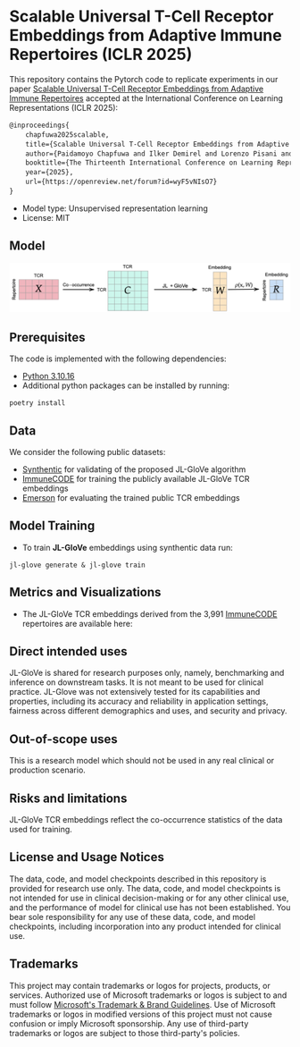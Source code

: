 <!-- # Project
- Developed by: Paidamoyo Chapfuwa , Ilker Demirel , Lorenzo Pisani, Javier Zazo, Elon Portugaly, 
H. Jabran Zahid, Julia Greissl
- Model type: Un-supervised representation learning
- License: MIT -->

# Scalable Universal T-Cell Receptor Embeddings from Adaptive Immune Repertoires (ICLR 2025)

This repository contains the Pytorch code to replicate experiments in our paper [Scalable Universal T-Cell Receptor Embeddings from Adaptive Immune Repertoires](https://openreview.net/pdf?id=wyF5vNIsO7) accepted at the International Conference on Learning Representations (ICLR 2025):

```latex
@inproceedings{
    chapfuwa2025scalable,
    title={Scalable Universal T-Cell Receptor Embeddings from Adaptive Immune Repertoires},
    author={Paidamoyo Chapfuwa and Ilker Demirel and Lorenzo Pisani and Javier Zazo and Elon Portugaly and H. Jabran Zahid and Julia Greissl},
    booktitle={The Thirteenth International Conference on Learning Representations},
    year={2025},
    url={https://openreview.net/forum?id=wyF5vNIsO7}
}
```

- Model type: Unsupervised representation learning
- License: MIT

## Model
![Model](docs/images/model_v2.png)

## Prerequisites

The code is implemented with the following dependencies:

- [Python  3.10.16](https://github.com/pyenv/pyenv)
- Additional python packages can be installed by running: 

```
poetry install
```

## Data
We consider the following public datasets:
- [Synthentic](src/jlglove/rep/_synthetic_data.py) for validating of the proposed JL-GloVe algorithm
- [ImmuneCODE](https://clients.adaptivebiotech.com/pub/covid-2020) for training the publicly available JL-GloVe TCR embeddings
- [Emerson](https://clients.adaptivebiotech.com/pub/emerson-2017-natgen) for evaluating the trained public TCR embeddings

## Model Training

* To train **JL-GloVe** embeddings using synthentic data run:

```
jl-glove generate & jl-glove train
```

## Metrics and Visualizations

* The JL-GloVe TCR embeddings derived from the 3,991 [ImmuneCODE](https://clients.adaptivebiotech.com/pub/covid-2020) repertoires are available here:

## Direct intended uses
JL-GloVe is shared for research purposes only, namely, benchmarking and inference on downstream
tasks. It is not meant to be used for clinical practice. JL-Glove was not extensively tested for
its capabilities and properties, including its accuracy and reliability in application settings,
fairness across different demographics and uses, and security and privacy.

## Out-of-scope uses
This is a research model which should not be used in any real clinical or production scenario.

## Risks and limitations
JL-GloVe TCR embeddings reflect the co-occurrence statistics of the data used for training.

## License and Usage Notices
The data, code, and model checkpoints described in this repository is provided for research use
only. The data, code, and model checkpoints is not intended for use in clinical decision-making
or for any other clinical use, and the performance of model for clinical use has not been
established. You bear sole responsibility for any use of these data, code, and model checkpoints,
including incorporation into any product intended for clinical use.

## Trademarks

This project may contain trademarks or logos for projects, products, or services. Authorized use of Microsoft 
trademarks or logos is subject to and must follow 
[Microsoft's Trademark & Brand Guidelines](https://www.microsoft.com/en-us/legal/intellectualproperty/trademarks/usage/general).
Use of Microsoft trademarks or logos in modified versions of this project must not cause confusion or imply Microsoft sponsorship.
Any use of third-party trademarks or logos are subject to those third-party's policies.
